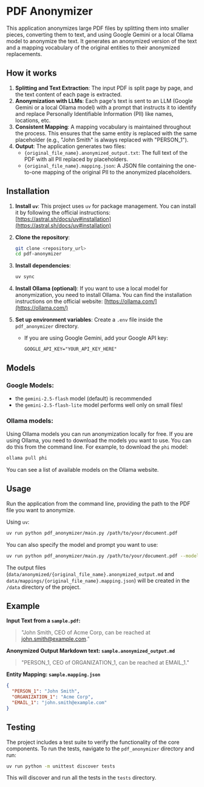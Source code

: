 # PDF Anonymizer

This application anonymizes large PDF files by splitting them into smaller pieces, converting them to text, and using Google Gemini or a local Ollama model to anonymize the text. It generates an anonymized version of the text and a mapping vocabulary of the original entities to their anonymized replacements.

## How it works

1.  **Splitting and Text Extraction**: The input PDF is split page by page, and the text content of each page is extracted.
2.  **Anonymization with LLMs**: Each page's text is sent to an LLM (Google Gemini or a local Ollama model) with a prompt that instructs it to identify and replace Personally Identifiable Information (PII) like names, locations, etc.
3.  **Consistent Mapping**: A mapping vocabulary is maintained throughout the process. This ensures that the same entity is replaced with the same placeholder (e.g., "John Smith" is always replaced with "PERSON_1").
4.  **Output**: The application generates two files:
    *   `{original_file_name}.anonymized_output.txt`: The full text of the PDF with all PII replaced by placeholders.
    *   `{original_file_name}.mapping.json`: A JSON file containing the one-to-one mapping of the original PII to the anonymized placeholders.

## Installation

1.  **Install `uv`**: This project uses `uv` for package management. You can install it by following the official instructions: [https://astral.sh/docs/uv#installation](https://astral.sh/docs/uv#installation)

2.  **Clone the repository**:
    ```bash
    git clone <repository_url>
    cd pdf-anonymizer
    ```

3.  **Install dependencies**:
    ```bash
    uv sync
    ```

4.  **Install Ollama (optional)**: If you want to use a local model for anonymization, you need to install Ollama. You can find the installation instructions on the official website: [https://ollama.com/](https://ollama.com/)

5.  **Set up environment variables**: Create a `.env` file inside the `pdf_anonymizer` directory.
    *   If you are using Google Gemini, add your Google API key:
        ```
        GOOGLE_API_KEY="YOUR_API_KEY_HERE"
        ```

## Models

### Google Models:
- the `gemini-2.5-flash` model (default) is recommended
- the `gemini-2.5-flash-lite` model performs well only on small files!

### Ollama models:
Using Ollama models you can run anonymization locally for free.
If you are using Ollama, you need to download the models you want to use. 
You can do this from the command line. For example, to download the `phi` model:

```bash
ollama pull phi
```

You can see a list of available models on the Ollama website.

## Usage

Run the application from the command line, providing the path to the PDF file you want to anonymize.

Using `uv`:
```bash
uv run python pdf_anonymizer/main.py /path/to/your/document.pdf
```

You can also specify the model and prompt you want to use:
```bash
uv run python pdf_anonymizer/main.py /path/to/your/document.pdf --model-name phi --prompt-name detailed
```

The output files (`data/anonymized/{original_file_name}.anonymized_output.md` and `data/mappings/{original_file_name}.mapping.json`) will be created in the `/data` directory of the project.

## Example

**Input Text from a `sample.pdf`:**
> "John Smith, CEO of Acme Corp, can be reached at john.smith@example.com."

**Anonymized Output Markdown text: `sample.anonymized_output.md`**
> "PERSON_1, CEO of ORGANIZATION_1, can be reached at EMAIL_1."

**Entity Mapping: `sample.mapping.json`**
```json
{
  "PERSON_1": "John Smith",
  "ORGANIZATION_1": "Acme Corp",
  "EMAIL_1": "john.smith@example.com"
}
```

## Testing

The project includes a test suite to verify the functionality of the core components. To run the tests, navigate to the `pdf_anonymizer` directory and run:

```bash
uv run python -m unittest discover tests
```
This will discover and run all the tests in the `tests` directory.

